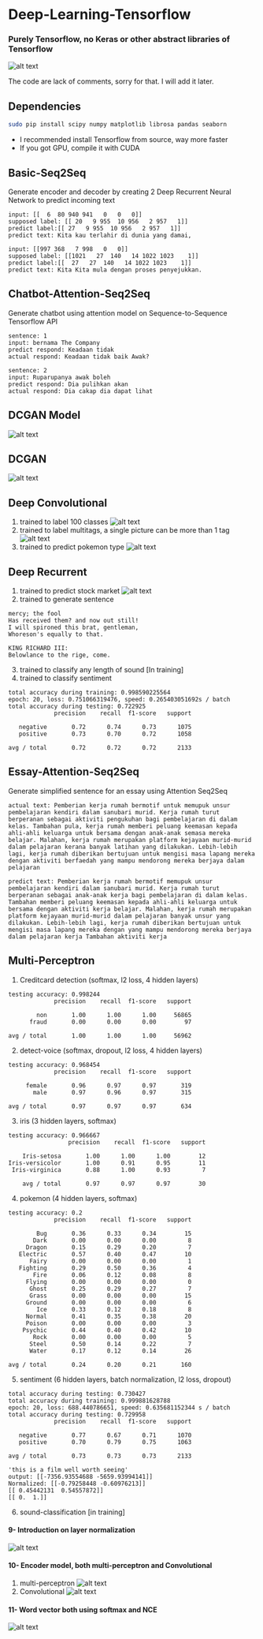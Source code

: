 # Deep-Learning-Tensorflow
### Purely Tensorflow, no Keras or other abstract libraries of Tensorflow

![alt text](https://lh3.googleusercontent.com/hIViPosdbSGUpLmPnP2WqL9EmvoVOXW7dy6nztmY5NZ9_u5lumMz4sQjjsBZ2QxjyZZCIPgucD2rhdL5uR7K0vLi09CEJYY=s688)

The code are lack of comments, sorry for that. I will add it later.

## Dependencies
```bash
sudo pip install scipy numpy matplotlib librosa pandas seaborn
```
- I recommended install Tensorflow from source, way more faster
- If you got GPU, compile it with CUDA

## Basic-Seq2Seq

Generate encoder and decoder by creating 2 Deep Recurrent Neural Network to predict incoming text
```text
input: [[  6  80 940 941   0   0   0]]
supposed label: [[ 20   9 955  10 956   2 957   1]]
predict label:[[ 27   9 955  10 956   2 957   1]]
predict text: Kita kau terlahir di dunia yang damai, 

input: [[997 368   7 998   0   0]]
supposed label: [[1021   27  140   14 1022 1023    1]]
predict label:[[  27   27  140   14 1022 1023    1]]
predict text: Kita Kita mula dengan proses penyejukkan. 
```

## Chatbot-Attention-Seq2Seq

Generate chatbot using attention model on Sequence-to-Sequence Tensorflow API
```text
sentence: 1
input: bernama The Company
predict respond: Keadaan tidak 
actual respond: Keadaan tidak baik Awak?

sentence: 2
input: Ruparupanya awak boleh
predict respond: Dia pulihkan akan 
actual respond: Dia cakap dia dapat lihat
```
## DCGAN Model
![alt text](http://img.blog.csdn.net/20160918133222494)

## DCGAN
![alt text](https://raw.githubusercontent.com/huseinzol05/Deep-Learning-Tensorflow/master/DCGAN/example.png)


## Deep Convolutional

1. trained to label 100 classes
![alt text](https://raw.githubusercontent.com/huseinzol05/Deep-Learning-Tensorflow/master/Deep%20Convolutional/100-classes/sample.png)
2. trained to label multitags, a single picture can be more than 1 tag
![alt text](https://raw.githubusercontent.com/huseinzol05/Deep-Learning-Tensorflow/master/Deep%20Convolutional/multilabel/Screenshot%20from%202017-08-04%2010-08-25.png)
3. trained to predict pokemon type
![alt text](https://raw.githubusercontent.com/huseinzol05/Deep-Learning-Tensorflow/master/Deep%20Convolutional/pokemon-type/download.png)
## Deep Recurrent
1. trained to predict stock market
![alt text](https://raw.githubusercontent.com/huseinzol05/Predicting-Stock-Recurrent-Neural-Network/master/output/latestunited.png)
2. trained to generate sentence
```text
mercy; the fool
Has received them? and now out still!
I will spironed this brat, gentleman,
Whoreson's equally to that.

KING RICHARD III:
Belowlance to the rige, come.
```
3. trained to classify any length of sound [In training]
4. trained to classify sentiment
```text
total accuracy during training: 0.998590225564
epoch: 20, loss: 0.751066319476, speed: 0.265403051692s / batch
total accuracy during testing: 0.722925
             precision    recall  f1-score   support

   negative       0.72      0.74      0.73      1075
   positive       0.73      0.70      0.72      1058

avg / total       0.72      0.72      0.72      2133
```

## Essay-Attention-Seq2Seq

Generate simplified sentence for an essay using Attention Seq2Seq
```text
actual text: Pemberian kerja rumah bermotif untuk memupuk unsur pembelajaran kendiri dalam sanubari murid. Kerja rumah turut berperanan sebagai aktiviti pengukuhan bagi pembelajaran di dalam kelas. Tambahan pula, kerja rumah memberi peluang keemasan kepada ahli-ahli keluarga untuk bersama dengan anak-anak semasa mereka belajar. Malahan, kerja rumah merupakan platform kejayaan murid-murid dalam pelajaran kerana banyak latihan yang dilakukan. Lebih-lebih lagi, kerja rumah diberikan bertujuan untuk mengisi masa lapang mereka dengan aktiviti berfaedah yang mampu mendorong mereka berjaya dalam pelajaran

predict text: Pemberian kerja rumah bermotif memupuk unsur pembelajaran kendiri dalam sanubari murid. Kerja rumah turut berperanan sebagai anak-anak kerja bagi pembelajaran di dalam kelas. Tambahan memberi peluang keemasan kepada ahli-ahli keluarga untuk bersama dengan aktiviti kerja belajar. Malahan, kerja rumah merupakan platform kejayaan murid-murid dalam pelajaran banyak unsur yang dilakukan. Lebih-lebih lagi, kerja rumah diberikan bertujuan untuk mengisi masa lapang mereka dengan yang mampu mendorong mereka berjaya dalam pelajaran kerja Tambahan aktiviti kerja 
````
## Multi-Perceptron

1. Creditcard detection (softmax, l2 loss, 4 hidden layers)
```text
testing accuracy: 0.998244
             precision    recall  f1-score   support

        non       1.00      1.00      1.00     56865
      fraud       0.00      0.00      0.00        97

avg / total       1.00      1.00      1.00     56962
```
2. detect-voice (softmax, dropout, l2 loss, 4 hidden layers)
```text
testing accuracy: 0.968454
             precision    recall  f1-score   support

     female       0.96      0.97      0.97       319
       male       0.97      0.96      0.97       315

avg / total       0.97      0.97      0.97       634
```
3. iris (3 hidden layers, softmax)
```text
testing accuracy: 0.966667
                 precision    recall  f1-score   support

    Iris-setosa       1.00      1.00      1.00        12
Iris-versicolor       1.00      0.91      0.95        11
 Iris-virginica       0.88      1.00      0.93         7

    avg / total       0.97      0.97      0.97        30
```
4. pokemon (4 hidden layers, softmax)
```text
testing accuracy: 0.2
             precision    recall  f1-score   support

        Bug       0.36      0.33      0.34        15
       Dark       0.00      0.00      0.00         8
     Dragon       0.15      0.29      0.20         7
   Electric       0.57      0.40      0.47        10
      Fairy       0.00      0.00      0.00         1
   Fighting       0.29      0.50      0.36         4
       Fire       0.06      0.12      0.08         8
     Flying       0.00      0.00      0.00         0
      Ghost       0.25      0.29      0.27         7
      Grass       0.00      0.00      0.00        15
     Ground       0.00      0.00      0.00         6
        Ice       0.33      0.12      0.18         8
     Normal       0.41      0.35      0.38        20
     Poison       0.00      0.00      0.00         3
    Psychic       0.44      0.40      0.42        10
       Rock       0.00      0.00      0.00         5
      Steel       0.50      0.14      0.22         7
      Water       0.17      0.12      0.14        26

avg / total       0.24      0.20      0.21       160
```
5. sentiment (6 hidden layers, batch normalization, l2 loss, dropout)
```text
total accuracy during testing: 0.730427
total accuracy during training: 0.999881628788
epoch: 20, loss: 688.440786651, speed: 0.635681152344 s / batch
total accuracy during testing: 0.729958
             precision    recall  f1-score   support

   negative       0.77      0.67      0.71      1070
   positive       0.70      0.79      0.75      1063

avg / total       0.73      0.73      0.73      2133

'this is a film well worth seeing'
output: [[-7356.93554688 -5659.93994141]]
Normalized: [[-0.79258448 -0.60976213]]
[[ 0.45442131  0.54557872]]
[[ 0.  1.]]
```
6. sound-classification [in training]

#### 9- Introduction on layer normalization
![alt text](https://raw.githubusercontent.com/huseinzol05/Deep-Learning-Tensorflow/master/batch-normalization/Screenshot%20from%202017-08-04%2010-24-08.png)
#### 10- Encoder model, both multi-perceptron and Convolutional
1. multi-perceptron
![alt text](https://raw.githubusercontent.com/huseinzol05/Deep-Learning-Tensorflow/master/encoder/download%20(3).png)
2. Convolutional
![alt text](https://raw.githubusercontent.com/huseinzol05/Deep-Learning-Tensorflow/master/encoder/download%20(4).png)
#### 11- Word vector both using softmax and NCE
![alt text](https://raw.githubusercontent.com/huseinzol05/Deep-Learning-Tensorflow/master/wordvector/download%20(1).png)
